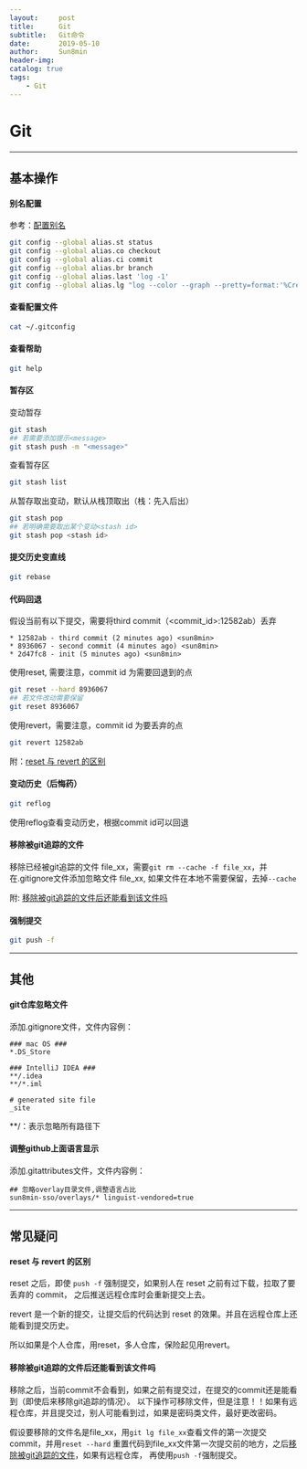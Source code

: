 ```yaml
---
layout:     post
title:      Git
subtitle:   Git命令
date:       2019-05-10
author:     Sun8min
header-img:
catalog: true
tags:
    - Git
---
```


# Git

---
## 基本操作

#### 别名配置
参考：[配置别名]
```bash
git config --global alias.st status
git config --global alias.co checkout
git config --global alias.ci commit
git config --global alias.br branch
git config --global alias.last 'log -1'
git config --global alias.lg "log --color --graph --pretty=format:'%Cred%h%Creset -%C(yellow)%d%Creset %s %Cgreen(%cr) %C(bold blue)<%an>%Creset' --abbrev-commit"
```

#### 查看配置文件
```bash
cat ~/.gitconfig
```

#### 查看帮助
```bash
git help
```

#### 暂存区
变动暂存
```bash
git stash
## 若需要添加提示<message>
git stash push -m "<message>"
```
查看暂存区
```bash
git stash list
```
从暂存取出变动，默认从栈顶取出（栈：先入后出）
```bash
git stash pop
## 若明确需要取出某个变动<stash id>
git stash pop <stash id>
```

#### 提交历史变直线
```bash
git rebase
```

#### 代码回退
假设当前有以下提交，需要将third commit（\<commit_id>:12582ab）丢弃
```log
* 12582ab - third commit (2 minutes ago) <sun8min>
* 8936067 - second commit (4 minutes ago) <sun8min>
* 2d47fc8 - init (5 minutes ago) <sun8min>
```
使用reset, 需要注意，commit id 为需要回退到的点
```bash
git reset --hard 8936067
## 若文件改动需要保留
git reset 8936067
```
使用revert，需要注意，commit id 为要丢弃的点
```bash
git revert 12582ab
```
附：[reset 与 revert 的区别](#reset-与-revert-的区别)

#### 变动历史（后悔药）
```bash
git reflog
```
使用reflog查看变动历史，根据commit id可以回退

#### 移除被git追踪的文件
移除已经被git追踪的文件 file_xx，需要`git rm --cache -f file_xx`，并在.gitignore文件添加忽略文件 file_xx,
如果文件在本地不需要保留，去掉`--cache`

附: [移除被git追踪的文件后还能看到该文件吗](#移除被git追踪的文件后还能看到该文件吗)

#### 强制提交
```bash
git push -f
```

---
## 其他

#### git仓库忽略文件
添加.gitignore文件，文件内容例：
```text
### mac OS ###
*.DS_Store

### IntelliJ IDEA ###
**/.idea
**/*.iml

# generated site file
_site
```
**/：表示忽略所有路径下

#### 调整github上面语言显示
添加.gitattributes文件，文件内容例：
```text
## 忽略overlay目录文件,调整语言占比
sun8min-sso/overlays/* linguist-vendored=true
```

---
## 常见疑问

#### reset 与 revert 的区别
reset 之后，即使 `push -f` 强制提交，如果别人在 reset 之前有过下载，拉取了要丢弃的 commit，
之后推送远程仓库时会重新提交上去。

revert 是一个新的提交，让提交后的代码达到 reset 的效果。并且在远程仓库上还能看到提交历史。

所以如果是个人仓库，用reset，多人仓库，保险起见用revert。

#### 移除被git追踪的文件后还能看到该文件吗
移除之后，当前commit不会看到，如果之前有提交过，在提交的commit还是能看到（即使后来移除git追踪的情况）。
以下操作可移除文件，但是注意！！如果有远程仓库，并且提交过，别人可能看到过，如果是密码类文件，最好更改密码。

假设要移除的文件名是file_xx，用`git lg file_xx`查看文件的第一次提交commit，并用`reset --hard`
重置代码到file_xx文件第一次提交前的地方，之后[移除被git追踪的文件](#移除被git追踪的文件)，如果有远程仓库，
再使用`push -f`强制提交。

[配置别名]: https://www.liaoxuefeng.com/wiki/896043488029600/898732837407424
